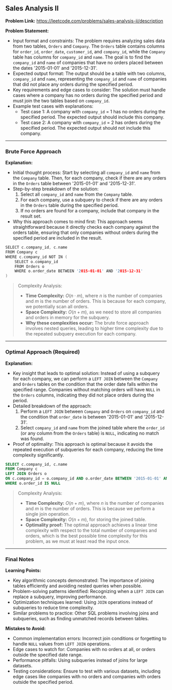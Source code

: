 ## Sales Analysis II
**Problem Link:** https://leetcode.com/problems/sales-analysis-ii/description

**Problem Statement:**
- Input format and constraints: The problem requires analyzing sales data from two tables, `Orders` and `Company`. The `Orders` table contains columns for `order_id`, `order_date`, `customer_id`, and `company_id`, while the `Company` table has columns for `company_id` and `name`. The goal is to find the `company_id` and `name` of companies that have no orders placed between the dates '2015-01-01' and '2015-12-31'.
- Expected output format: The output should be a table with two columns, `company_id` and `name`, representing the `company_id` and `name` of companies that did not place any orders during the specified period.
- Key requirements and edge cases to consider: The solution must handle cases where a company has no orders during the specified period and must join the two tables based on `company_id`.
- Example test cases with explanations: 
    - Test case 1: A company with `company_id` = 1 has no orders during the specified period. The expected output should include this company.
    - Test case 2: A company with `company_id` = 2 has orders during the specified period. The expected output should not include this company.

---

### Brute Force Approach

**Explanation:**
- Initial thought process: Start by selecting all `company_id` and `name` from the `Company` table. Then, for each company, check if there are any orders in the `Orders` table between '2015-01-01' and '2015-12-31'.
- Step-by-step breakdown of the solution:
    1. Select all `company_id` and `name` from the `Company` table.
    2. For each company, use a subquery to check if there are any orders in the `Orders` table during the specified period.
    3. If no orders are found for a company, include that company in the result set.
- Why this approach comes to mind first: This approach seems straightforward because it directly checks each company against the orders table, ensuring that only companies without orders during the specified period are included in the result.

```cpp
SELECT c.company_id, c.name
FROM Company c
WHERE c.company_id NOT IN (
    SELECT o.company_id
    FROM Orders o
    WHERE o.order_date BETWEEN '2015-01-01' AND '2015-12-31'
)
```

> Complexity Analysis:
> - **Time Complexity:** $O(n \cdot m)$, where $n$ is the number of companies and $m$ is the number of orders. This is because for each company, we potentially scan all orders.
> - **Space Complexity:** $O(n + m)$, as we need to store all companies and orders in memory for the subquery.
> - **Why these complexities occur:** The brute force approach involves nested queries, leading to higher time complexity due to the repeated subquery execution for each company.

---

### Optimal Approach (Required)

**Explanation:**
- Key insight that leads to optimal solution: Instead of using a subquery for each company, we can perform a `LEFT JOIN` between the `Company` and `Orders` tables on the condition that the order date falls within the specified range. Companies without matching orders will have `NULL` in the `Orders` columns, indicating they did not place orders during the period.
- Detailed breakdown of the approach:
    1. Perform a `LEFT JOIN` between `Company` and `Orders` on `company_id` and the condition that `order_date` is between '2015-01-01' and '2015-12-31'.
    2. Select `company_id` and `name` from the joined table where the `order_id` (or any column from the `Orders` table) is `NULL`, indicating no match was found.
- Proof of optimality: This approach is optimal because it avoids the repeated execution of subqueries for each company, reducing the time complexity significantly.

```sql
SELECT c.company_id, c.name
FROM Company c
LEFT JOIN Orders o
ON c.company_id = o.company_id AND o.order_date BETWEEN '2015-01-01' AND '2015-12-31'
WHERE o.order_id IS NULL
```

> Complexity Analysis:
> - **Time Complexity:** $O(n + m)$, where $n$ is the number of companies and $m$ is the number of orders. This is because we perform a single join operation.
> - **Space Complexity:** $O(n + m)$, for storing the joined table.
> - **Optimality proof:** The optimal approach achieves a linear time complexity with respect to the total number of companies and orders, which is the best possible time complexity for this problem, as we must at least read the input once.

---

### Final Notes

**Learning Points:**
- Key algorithmic concepts demonstrated: The importance of joining tables efficiently and avoiding nested queries when possible.
- Problem-solving patterns identified: Recognizing when a `LEFT JOIN` can replace a subquery, improving performance.
- Optimization techniques learned: Using `JOIN` operations instead of subqueries to reduce time complexity.
- Similar problems to practice: Other SQL problems involving joins and subqueries, such as finding unmatched records between tables.

**Mistakes to Avoid:**
- Common implementation errors: Incorrect join conditions or forgetting to handle `NULL` values from `LEFT JOIN` operations.
- Edge cases to watch for: Companies with no orders at all, or orders outside the specified date range.
- Performance pitfalls: Using subqueries instead of joins for large datasets.
- Testing considerations: Ensure to test with various datasets, including edge cases like companies with no orders and companies with orders outside the specified period.